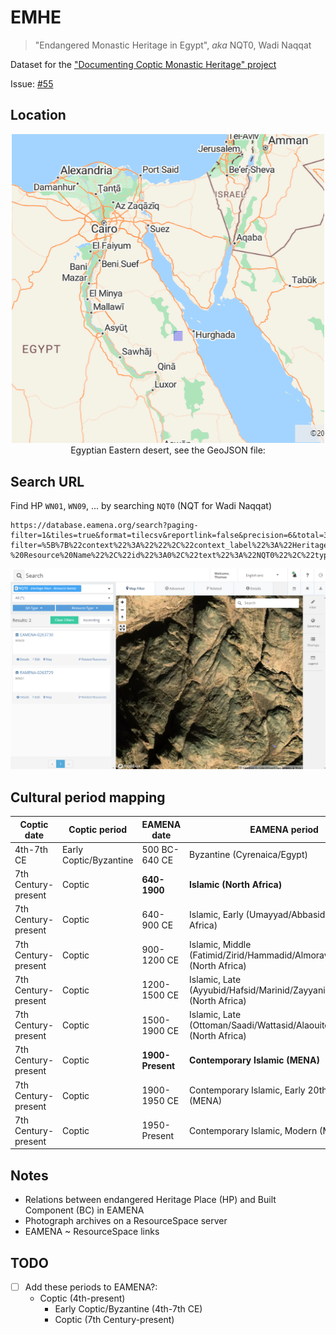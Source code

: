 # EMHE
> "Endangered Monastic Heritage in Egypt", *aka* NQT0, Wadi Naqqat

Dataset for the ["Documenting Coptic Monastic Heritage" project](https://www.ff.uni-lj.si/en/news/documenting-coptic-monastic-heritage-project)

Issue: [#55](https://github.com/eamena-project/eamena-arches-dev/issues/55)

## Location

<p align="center">
  <img alt="img-name" src="./image-1.png" width="500">
  <br>
    Egyptian Eastern desert, see the GeoJSON file: <https://github.com/eamena-project/eamena-arches-dev/blob/main/projects/emhe/data/roi.geojson>
</p>


## Search URL

Find HP `WN01`, `WN09`, ... by searching `NQT0` (NQT for Wadi Naqqat)

```
https://database.eamena.org/search?paging-filter=1&tiles=true&format=tilecsv&reportlink=false&precision=6&total=383284&language=*&term-filter=%5B%7B%22context%22%3A%22%22%2C%22context_label%22%3A%22Heritage%20Place%20-%20Resource%20Name%22%2C%22id%22%3A0%2C%22text%22%3A%22NQT0%22%2C%22type%22%3A%22term%22%2C%22value%22%3A%22NQT0%22%2C%22inverted%22%3Afalse%7D%5D
```

![alt text](image.png)

## Cultural period mapping

| Coptic date   | Coptic period | EAMENA date | EAMENA period |
|----------|----------|----------|----------|
| 4th-7th CE| Early Coptic/Byzantine | 500 BC-640 CE | Byzantine (Cyrenaica/Egypt)|
| 7th Century-present| Coptic| **640-1900** | **Islamic (North Africa)**|
| 7th Century-present| Coptic| 640-900 CE | Islamic, Early (Umayyad/Abbasid) (North Africa)|
| 7th Century-present| Coptic| 900-1200 CE| Islamic, Middle (Fatimid/Zirid/Hammadid/Almoravid/Almohad) (North Africa)|
| 7th Century-present| Coptic| 1200-1500 CE| Islamic, Late (Ayyubid/Hafsid/Marinid/Zayyanid/Mamluk) (North Africa)|
| 7th Century-present| Coptic| 1500-1900 CE| Islamic, Late (Ottoman/Saadi/Wattasid/Alaouite/Colonial) (North Africa)|
| 7th Century-present| Coptic| **1900-Present**| **Contemporary Islamic (MENA)**|
| 7th Century-present| Coptic| 1900-1950 CE| Contemporary Islamic, Early 20th century (MENA)|
| 7th Century-present| Coptic| 1950-Present| Contemporary Islamic, Modern (MENA)|




## Notes

* Relations between endangered Heritage Place (HP) and Built Component (BC) in EAMENA
* Photograph archives on a ResourceSpace server
* EAMENA ~ ResourceSpace links

## TODO

- [ ] Add these periods to EAMENA?:
	- Coptic (4th-present)
		- Early Coptic/Byzantine (4th-7th CE)
		- Coptic (7th Century-present)

  

